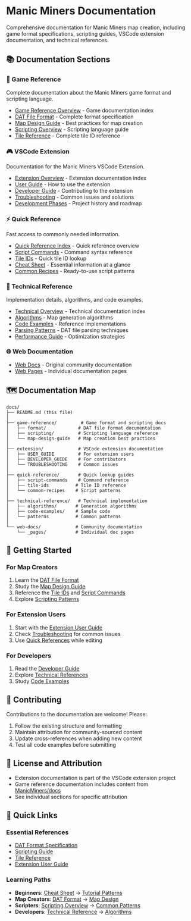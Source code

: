 # Manic Miners Documentation

Comprehensive documentation for Manic Miners map creation, including game format specifications, scripting guides, VSCode extension documentation, and technical references.

## 📚 Documentation Sections

### 🎯 Game Reference
Complete documentation about the Manic Miners game format and scripting language.
- [Game Reference Overview](game-reference/README.md) - Game documentation index
- [DAT File Format](game-reference/DAT_FORMAT.md) - Complete format specification
- [Map Design Guide](game-reference/map-design-guide.md) - Best practices for map creation
- [Scripting Overview](game-reference/scripting/overview.md) - Scripting language guide
- [Tile Reference](game-reference/format/tile-reference.md) - Complete tile ID reference

### 🎮 VSCode Extension
Documentation for the Manic Miners VSCode Extension.
- [Extension Overview](extension/README.md) - Extension documentation index
- [User Guide](extension/USER_GUIDE.md) - How to use the extension
- [Developer Guide](extension/DEVELOPER_GUIDE.md) - Contributing to the extension
- [Troubleshooting](extension/TROUBLESHOOTING.md) - Common issues and solutions
- [Development Phases](extension/DEVELOPMENT_PHASES.md) - Project history and roadmap

### ⚡ Quick Reference
Fast access to commonly needed information.
- [Quick Reference Index](quick-reference/README.md) - Quick reference overview
- [Script Commands](quick-reference/script-commands.md) - Command syntax reference
- [Tile IDs](quick-reference/tile-ids.md) - Quick tile ID lookup
- [Cheat Sheet](quick-reference/cheat-sheet.md) - Essential information at a glance
- [Common Recipes](quick-reference/common-recipes.md) - Ready-to-use script patterns

### 🔧 Technical Reference
Implementation details, algorithms, and code examples.
- [Technical Overview](technical-reference/README.md) - Technical documentation index
- [Algorithms](technical-reference/algorithms/README.md) - Map generation algorithms
- [Code Examples](technical-reference/code-examples/README.md) - Reference implementations
- [Parsing Patterns](technical-reference/parsing-patterns.md) - DAT file parsing techniques
- [Performance Guide](technical-reference/performance.md) - Optimization strategies

### 🌐 Web Documentation
- [Web Docs](web-docs/README.md) - Original community documentation
- [Web Pages](web-docs/_pages/README.md) - Individual documentation pages

## 🗺️ Documentation Map

```
docs/
├── README.md (this file)
│
├── game-reference/         # Game format and scripting docs
│   ├── format/            # DAT file format documentation
│   ├── scripting/         # Scripting language reference
│   └── map-design-guide   # Map creation best practices
│
├── extension/             # VSCode extension documentation
│   ├── USER_GUIDE         # For extension users
│   ├── DEVELOPER_GUIDE    # For contributors
│   └── TROUBLESHOOTING    # Common issues
│
├── quick-reference/       # Quick lookup guides
│   ├── script-commands    # Command reference
│   ├── tile-ids          # Tile ID reference
│   └── common-recipes    # Script patterns
│
├── technical-reference/   # Technical implementation
│   ├── algorithms/       # Generation algorithms
│   ├── code-examples/    # Sample code
│   └── patterns          # Common patterns
│
└── web-docs/             # Community documentation
    └── _pages/           # Individual doc pages
```

## 🚀 Getting Started

### For Map Creators
1. Learn the [DAT File Format](game-reference/DAT_FORMAT.md)
2. Study the [Map Design Guide](game-reference/map-design-guide.md)
3. Reference the [Tile IDs](quick-reference/tile-ids.md) and [Script Commands](quick-reference/script-commands.md)
4. Explore [Scripting Patterns](game-reference/scripting/patterns/README.md)

### For Extension Users
1. Start with the [Extension User Guide](extension/USER_GUIDE.md)
2. Check [Troubleshooting](extension/TROUBLESHOOTING.md) for common issues
3. Use [Quick References](quick-reference/README.md) while editing

### For Developers
1. Read the [Developer Guide](extension/DEVELOPER_GUIDE.md)
2. Explore [Technical References](technical-reference/README.md)
3. Study [Code Examples](technical-reference/code-examples/README.md)

## 🤝 Contributing

Contributions to the documentation are welcome! Please:
1. Follow the existing structure and formatting
2. Maintain attribution for community-sourced content
3. Update cross-references when adding new content
4. Test all code examples before submitting

## 📄 License and Attribution

- Extension documentation is part of the VSCode extension project
- Game reference documentation includes content from [ManicMiners/docs](https://github.com/ManicMiners/docs)
- See individual sections for specific attribution

## 🔗 Quick Links

### Essential References
- [DAT Format Specification](game-reference/DAT_FORMAT.md)
- [Scripting Guide](game-reference/scripting/overview.md)
- [Tile Reference](game-reference/format/tile-reference.md)
- [Extension User Guide](extension/USER_GUIDE.md)

### Learning Paths
- **Beginners**: [Cheat Sheet](quick-reference/cheat-sheet.md) → [Tutorial Patterns](game-reference/scripting/patterns/tutorial-patterns.md)
- **Map Creators**: [DAT Format](game-reference/DAT_FORMAT.md) → [Map Design](game-reference/map-design-guide.md)
- **Scripters**: [Scripting Overview](game-reference/scripting/overview.md) → [Common Patterns](game-reference/scripting/patterns/common-patterns.md)
- **Developers**: [Technical Reference](technical-reference/README.md) → [Algorithms](technical-reference/algorithms/README.md)